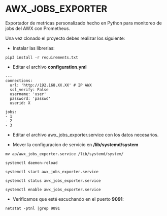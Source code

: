 # AWX_JOBS_EXPORTER
Exportador de metricas personalizado hecho en Python para monitoreo de jobs del AWX con Prometheus.

Una vez clonado el proyecto debes realizar los siguiente:

- Instalar las librerias:

```
pip3 install -r requirements.txt
```

- Editar el archivo **configuration.yml**
```
---
connections:
  url: 'http://192.168.XX.XX' # IP AWX
  ssl_verify: False
  username: 'user' 
  password: 'passwd'
  userid: X

jobs:
- 1
- 2
- 3
```
- Editar el archivo awx_jobs_exporter.service con los datos necesarios.

- Mover la configuracion de servicio en **/lib/systemd/system**
```
mv ap/awx_jobs_exporter.service /lib/systemd/system/

systemctl daemon-reload

systemctl start awx_jobs_exporter.service

systemctl status awx_jobs_exporter.service

systemctl enable awx_jobs_exporter.service

```

- Verificamos que esté escuchando en el puerto **9091**:
```
netstat -ptnl |grep 9091
```
